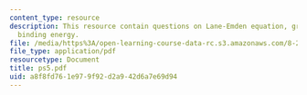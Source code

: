 ```yaml
---
content_type: resource
description: This resource contain questions on Lane-Emden equation, gravitational
  binding energy.
file: /media/https%3A/open-learning-course-data-rc.s3.amazonaws.com/8-284-modern-astrophysics-spring-2006/a8f8fd761e979f92d2a942d6a7e69d94_ps5.pdf
file_type: application/pdf
resourcetype: Document
title: ps5.pdf
uid: a8f8fd76-1e97-9f92-d2a9-42d6a7e69d94
---
```

